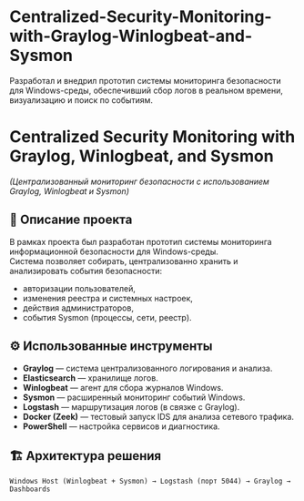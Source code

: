 # Centralized-Security-Monitoring-with-Graylog-Winlogbeat-and-Sysmon
Разработал и внедрил прототип системы мониторинга безопасности для Windows-среды, обеспечивший сбор логов в реальном времени, визуализацию и поиск по событиям.

# Centralized Security Monitoring with Graylog, Winlogbeat, and Sysmon  
_(Централизованный мониторинг безопасности с использованием Graylog, Winlogbeat и Sysmon)_

## 📌 Описание проекта
В рамках проекта был разработан прототип системы мониторинга информационной безопасности для Windows-среды.  
Система позволяет собирать, централизованно хранить и анализировать события безопасности:  
- авторизации пользователей,  
- изменения реестра и системных настроек,  
- действия администраторов,  
- события Sysmon (процессы, сети, реестр).  

## ⚙️ Использованные инструменты
- **Graylog** — система централизованного логирования и анализа.  
- **Elasticsearch** — хранилище логов.  
- **Winlogbeat** — агент для сбора журналов Windows.  
- **Sysmon** — расширенный мониторинг событий Windows.  
- **Logstash** — маршрутизация логов (в связке с Graylog).  
- **Docker (Zeek)** — тестовый запуск IDS для анализа сетевого трафика.  
- **PowerShell** — настройка сервисов и диагностика.  

## 🏗️ Архитектура решения
```plaintext
Windows Host (Winlogbeat + Sysmon) → Logstash (порт 5044) → Graylog → Dashboards
